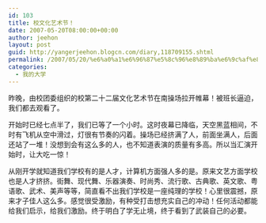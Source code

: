 ```yaml
---
id: 103
title: 校文化艺术节！
date: 2007-05-20T08:00:00+00:00
author: jeehon
layout: post
guid: http://yangerjeehon.blogcn.com/diary,118709155.shtml
permalink: /2007/05/20/%e6%a0%a1%e6%96%87%e5%8c%96%e8%89%ba%e6%9c%af%e8%8a%82%ef%bc%81/
categories:
  - 我的大学
---
```

昨晚，由校团委组织的校第二十二届文化艺术节在南操场拉开帷幕！被班长逼迫，我们都去观看了。
     
开始时已经七点半了，我们已等了一个小时。这时夜幕已降临，天空黑蓝相间，不时有飞机从空中滑过，灯很有节奏的闪着。操场已经挤满了人，前面坐满人，后面还站了一堆！没想到会有这么多的人，也不知道表演的质量有多高。所以当汇演开始时，让大吃一惊！
     
从刚开学就知道我们学校有的是人才，计算机方面强人多的是。原来文艺方面学校也是人才挤挤。街舞、现代舞、乐器演奏、时尚秀、流行歌、古典歌、英文歌、粤语歌、武术、美声等等，简直看不出我们学校是一座纯理的学校！心里很震撼，原来才子佳人这么多。感觉很受激励，有种受打击想充实自己的冲动！任何活动都能给我们启示，给我们激励。终于明白了学无止境，终于看到了武装自己的必要。